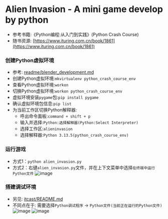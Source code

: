 # Alien Invasion - A mini game develop by python
* 参考书籍:《Python编程:从入门到实践》(Python Crash Course)
* 随书资源: [https://www.ituring.com.cn/book/1861](https://www.ituring.com.cn/book/1861)

### 创建Python虚拟环境
* 参考: [readme/blender_development.md](../readme/blender_development.md)
* 创建Python虚拟环境:`mkvirtualenv python_crash_course_env`
* 查看Python虚拟环境:`workon`
* 切换Python虚拟环境:`workon python_crash_course_env`
* 虚拟环境安装`pygame`包:`pip install pygame`
* 确认虚拟环境包信息:`pip list`
* 为当前工作区切换Python解释器:
  * 呼出命令面板:`command + shift + p`
  * 输入并选择:`Python:选择解释器(Python:Select Interpreter)`
  * 选择工作区:`alieninvasion`
  * 选择解释器:`Python 3.13.5(python_crash_course_env)`

### 运行游戏
* 方式1：`python alien_invasion.py`
* 方式2：右键`alien_invasion.py`文件，并在上下文菜单中选择`在终端中运行Python文件`
![image](../images/vscode/vscode_create_python_debug_settings01.png)

### 搭建调试环境
* 另见: [itcast/README.md](../itcast/README.md)
* 不同点在于: 需要选择`Python调试程序` -> `Python文件(当前正在运行的Python文件)`
![image](../images/vscode/vscode_create_python_debug_settings02.png)
![image](../images/vscode/vscode_create_python_debug_settings03.png)